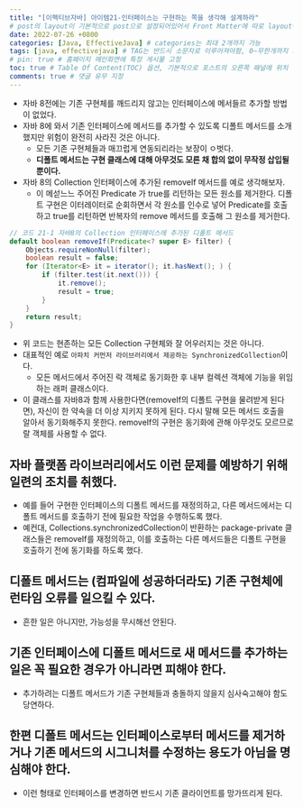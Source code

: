 ```yaml
---
title: "[이펙티브자바] 아이템21-인터페이스는 구현하는 쪽을 생각해 설계하라"
# post의 layout이 기본적으로 post으로 설정되어있어서 Front Matter에 따로 layout변수를 만들어 주지 않아도 된다.
date: 2022-07-26 +0800
categories: [Java, EffectiveJava] # categories는 최대 2개까지 가능
tags: [java, effectivejava] # TAG는 반드시 소문자로 이루어져야함, 0~무한개까지 지정 가능
# pin: true # 홈페이지 메인화면에 특정 게시물 고정
toc: true # Table Of Content(TOC) 옵션, 기본적으로 포스트의 오른쪽 패널에 위치
comments: true # 댓글 유무 지정
---
```


- 자바 8전에는 기존 구현체를 깨드리지 않고는 인터페이스에 메서들르 추가할 방법이 없었다.
- 자바 8에 와서 기존 인터페이스에 메서드를 추가할 수 있도록 디폴트 메서드를 소개했지만 위험이 완전히 사라진 것은 아니다.
    - 모든 기존 구현체들과 매끄럽게 연동되리라는 보장이 ㅇ벗다.
    - <b>디폴트 메서드는 구현 클래스에 대해 아무것도 모른 채 합의 없이 무작정 삽입될 뿐이다.</b>
- 자바 8의 Collection 인터페이스에 추가된 removeIf 메서드를 예로 생각해보자.
    - 이 메섣느느 주어진 Predicate 가 true를 리턴하는 모든 원소를 제거한다. 디폴트 구현은 이터레이터로 순회하면서 각 원소를 인수로 넣어 Predicate를 호출하고 true를 리턴하면 반복자의 remove 메서드를 호출해 그 원소를 제거한다.

```java
// 코드 21-1 자바8의 Collection 인터페이스에 추가된 디폴트 메서드
default boolean removeIf(Predicate<? super E> filter) {
    Objects.requireNonNull(filter);
    boolean result = false;
    for (Iterator<E> it = iterator(); it.hasNext(); ) {
        if (filter.test(it.next())) {
            it.remove();
            result = true;
        }
    }
    return result;
}
```

- 위 코드는 현존하는 모든 Collection 구현체와 잘 어우러지는 것은 아니다.
- 대표적인 예로 `아파치 커먼저 라이브러리에서 제공하는 SynchronizedCollection`이다.
    - 모든 메서드에서 주어진 락 객체로 동기화한 후 내부 컬렉션 객체에 기능을  위임하는 래퍼 클래스이다.
- 이 클래스를 자바8과 함께 사용한다면(removeIf의 디폴트 구현을 물려받게 된다면), 자신이 한 약속을 더 이상 지키지 못하게 된다. 다시 말해 모든 메서드 호출을 알아서 동기화해주지 못한다. removeIf의 구현은 동기화에 관해 아무것도 모르므로 랄 객체를 사용할 수 없다.


## 자바 플랫폼 라이브러리에서도 이런 문제를 예방하기 위해 일련의 조치를 취했다.
- 예를 들어 구현한 인터페이스의 디폴트 메서드를 재정의하고, 다른 메서드에서는 디폴트 메서드를 호출하기 전에 필요한 작업을 수행하도록 했다.
- 예컨대, Collections.synchronizedCollection이 반환하는 package-private 클래스들은 removeIf를 재정의하고, 이를 호출하는 다른 메서드들은 디폴트 구현을 호출하기 전에 동기화를 하도록 했다.

## 디폴트 메서드는 (컴파일에 성공하더라도) 기존 구현체에 런타임 오류를 일으킬 수 있다.
- 흔한 일은 아니지만, 가능성을 무시해선 안된다.

## 기존 인터페이스에 디폴트 메서드로 새 메서드를 추가하는 일은 꼭 필요한 경우가 아니라면 피해야 한다.
- 추가하려는 디폴트 메서드가 기존 구현체들과 충돌하지 않을지 심사숙고해야 함도 당연하다.

## 한편 디폴트 메서드는 인터페이스로부터 메서드를 제거하거나 기존 메서드의 시그니처를 수정하는 용도가 아님을 명심해야 한다.
- 이런 형태로 인터페이스를 변경하면 반드시 기존 클라이언트를 망가뜨리게 된다.